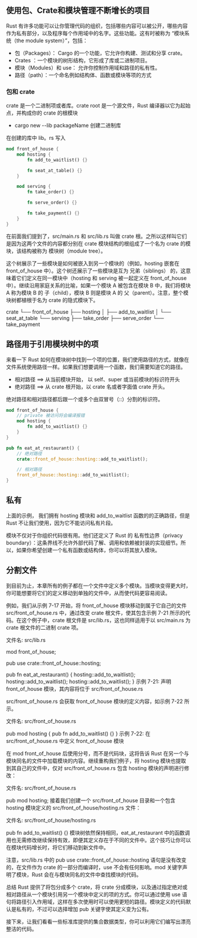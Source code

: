 ## 使用包、Crate和模块管理不断增长的项目

Rust 有许多功能可以让你管理代码的组织，包括哪些内容可以被公开，哪些内容作为私有部分，以及程序每个作用域中的名字。这些功能。这有时被称为 “模块系统（the module system）”，包括：

* 包（Packages）： Cargo 的一个功能，它允许你构建、测试和分享 crate。
* Crates ：一个模块的树形结构，它形成了库或二进制项目。
* 模块（Modules）和 use： 允许你控制作用域和路径的私有性。
* 路径（path）：一个命名例如结构体、函数或模块等项的方式

### 包和 crate

crate 是一个二进制项或者库。crate root 是一个源文件，Rust 编译器以它为起始点，并构成你的 crate 的根模块

* cargo new --lib packageName 创建二进制库

在创建的库中 lib。rs 写入

```rust
mod front_of_house {
    mod hosting {
        fn add_to_waitlist() {}

        fn seat_at_table() {}
    }

    mod serving {
        fn take_order() {}

        fn serve_order() {}

        fn take_payment() {}
    }
}
```

在前面我们提到了，src/main.rs 和 src/lib.rs 叫做 crate 根。之所以这样叫它们是因为这两个文件的内容都分别在 crate 模块结构的根组成了一个名为 crate 的模块，该结构被称为 模块树（module tree）。


这个树展示了一些模块是如何被嵌入到另一个模块的（例如，hosting 嵌套在 front_of_house 中）。这个树还展示了一些模块是互为 兄弟（siblings） 的，这意味着它们定义在同一模块中（hosting 和 serving 被一起定义在 front_of_house 中）。继续沿用家庭关系的比喻，如果一个模块 A 被包含在模块 B 中，我们将模块 A 称为模块 B 的 子（child），模块 B 则是模块 A 的 父（parent）。注意，整个模块树都植根于名为 crate 的隐式模块下。

crate
 └── front_of_house
     ├── hosting
     │   ├── add_to_waitlist
     │   └── seat_at_table
     └── serving
         ├── take_order
         ├── serve_order
         └── take_payment


## 路径用于引用模块树中的项

来看一下 Rust 如何在模块树中找到一个项的位置，我们使用路径的方式，就像在文件系统使用路径一样。如果我们想要调用一个函数，我们需要知道它的路径。

* 相对路径 ==> 从当前模块开始， 以 self、super 或当前模块的标识符开头
* 绝对路径 ==> 从 crate 根开始，以 crate 名或者字面值 crate 开头。

绝对路径和相对路径都后跟一个或多个由双冒号（::）分割的标识符。

```rust
mod front_of_house {
    // private 被访问将会编译报错
    mod hosting {
        fn add_to_waitlist() {}
    }
}

pub fn eat_at_restaurant() {
    // 绝对路径
    crate::front_of_house::hosting::add_to_waitlist();

    // 相对路径
    front_of_house::hosting::add_to_waitlist();
}
```

## 私有

上面的示例， 我们拥有 hosting 模块和 add_to_waitlist 函数的的正确路径，但是 Rust 不让我们使用，因为它不能访问私有片段。

模块不仅对于你组织代码很有用。他们还定义了 Rust 的 私有性边界（privacy boundary）：这条界线不允许外部代码了解、调用和依赖被封装的实现细节。所以，如果你希望创建一个私有函数或结构体，你可以将其放入模块。





## 分割文件


到目前为止，本章所有的例子都在一个文件中定义多个模块。当模块变得更大时，你可能想要将它们的定义移动到单独的文件中，从而使代码更容易阅读。

例如，我们从示例 7-17 开始，将 front_of_house 模块移动到属于它自己的文件 src/front_of_house.rs 中，通过改变 crate 根文件，使其包含示例 7-21 所示的代码。在这个例子中，crate 根文件是 src/lib.rs，这也同样适用于以 src/main.rs 为 crate 根文件的二进制 crate 项。

文件名: src/lib.rs


mod front_of_house;

pub use crate::front_of_house::hosting;

pub fn eat_at_restaurant() {
    hosting::add_to_waitlist();
    hosting::add_to_waitlist();
    hosting::add_to_waitlist();
}
示例 7-21: 声明 front_of_house 模块，其内容将位于 src/front_of_house.rs

src/front_of_house.rs 会获取 front_of_house 模块的定义内容，如示例 7-22 所示。

文件名: src/front_of_house.rs


pub mod hosting {
    pub fn add_to_waitlist() {}
}
示例 7-22: 在 src/front_of_house.rs 中定义 front_of_house 模块

在 mod front_of_house 后使用分号，而不是代码块，这将告诉 Rust 在另一个与模块同名的文件中加载模块的内容。继续重构我们例子，将 hosting 模块也提取到其自己的文件中，仅对 src/front_of_house.rs 包含 hosting 模块的声明进行修改：

文件名: src/front_of_house.rs


pub mod hosting;
接着我们创建一个 src/front_of_house 目录和一个包含 hosting 模块定义的 src/front_of_house/hosting.rs 文件：

文件名: src/front_of_house/hosting.rs



pub fn add_to_waitlist() {}
模块树依然保持相同，eat_at_restaurant 中的函数调用也无需修改继续保持有效，即便其定义存在于不同的文件中。这个技巧让你可以在模块代码增长时，将它们移动到新文件中。

注意，src/lib.rs 中的 pub use crate::front_of_house::hosting 语句是没有改变的，在文件作为 crate 的一部分而编译时，use 不会有任何影响。mod 关键字声明了模块，Rust 会在与模块同名的文件中查找模块的代码。

总结
Rust 提供了将包分成多个 crate，将 crate 分成模块，以及通过指定绝对或相对路径从一个模块引用另一个模块中定义的项的方式。你可以通过使用 use 语句将路径引入作用域，这样在多次使用时可以使用更短的路径。模块定义的代码默认是私有的，不过可以选择增加 pub 关键字使其定义变为公有。

接下来，让我们看看一些标准库提供的集合数据类型，你可以利用它们编写出漂亮整洁的代码。